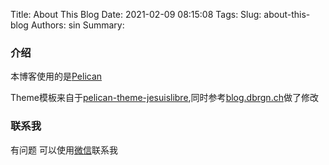 Title: About This Blog
Date: 2021-02-09 08:15:08
Tags: 
Slug: about-this-blog
Authors: sin
Summary: 

### 介绍

本博客使用的是[Pelican](https://blog.getpelican.com/)

Theme模板来自于[pelican-theme-jesuislibre](https://github.com/badele/pelican-theme-jesuislibre),同时参考[blog.dbrgn.ch](https://blog.dbrgn.ch/)做了修改


### 联系我

有问题 可以使用[微信](/wechat.html)联系我
